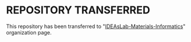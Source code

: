 # REPOSITORY TRANSFERRED
This repository has been transferred to "[IDEAsLab-Materials-Informatics](https://github.com/IDEAsLab-Materials-Informatics/ML-hardness-MPEAs/tree/main)" organization page.
